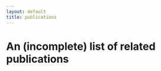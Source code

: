 ```yaml
---
layout: default
title: publications
---
```


An (incomplete) list of related publications
============================================

<div id="bibtex_display" />
